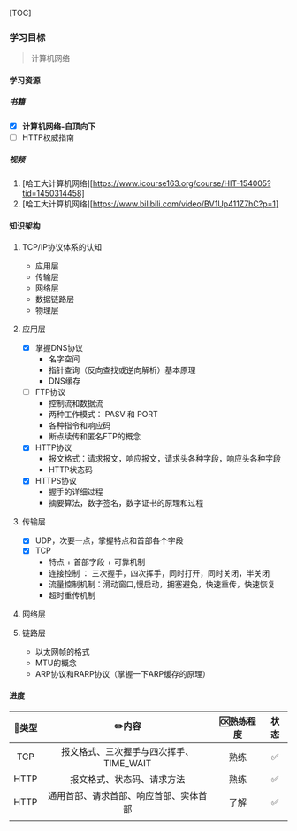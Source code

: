 [TOC]

### 学习目标

> 计算机网络

#### 学习资源

##### 书籍

- [x] **计算机网络-自顶向下**
- [ ] HTTP权威指南

##### 视频

1. [哈工大计算机网络][https://www.icourse163.org/course/HIT-154005?tid=1450314458]
2. [哈工大计算机网络][https://www.bilibili.com/video/BV1Up411Z7hC?p=1]

#### 知识架构

1. TCP/IP协议体系的认知
    * 应用层
    * 传输层
    * 网络层
    * 数据链路层
    * 物理层
2. 应用层
    - [x] 掌握DNS协议
        * 名字空间
        * 指针查询（反向查找或逆向解析）基本原理
        * DNS缓存
    - [ ]  FTP协议
        * 控制流和数据流
        * 两种工作模式： PASV 和 PORT
        * 各种指令和响应码
        * 断点续传和匿名FTP的概念
    - [x]  HTTP协议
        * 报文格式：请求报文，响应报文，请求头各种字段，响应头各种字段
        * HTTP状态码
    - [x] HTTPS协议
        * 握手的详细过程
        * 摘要算法，数字签名，数字证书的原理和过程

3. 传输层
    - [x] UDP，次要一点，掌握特点和首部各个字段
    - [x]  TCP
        * 特点 + 首部字段 + 可靠机制
        * 连接控制 ： 三次握手，四次挥手，同时打开，同时关闭，半关闭
        * 流量控制机制：滑动窗口,慢启动，拥塞避免，快速重传，快速恢复
        * 超时重传机制
4. 网络层

5. 链路层
    * 以太网帧的格式
    * MTU的概念
    * ARP协议和RARP协议（掌握一下ARP缓存的原理）
      

#### 进度

| 🍭类型 |                  ✏️内容                  | 🆗熟练程度 | 状态 |
| :---: | :-------------------------------------: | :-------: | :--: |
|  TCP  | 报文格式、三次握手与四次挥手、TIME_WAIT |   熟练    |  ✅   |
| HTTP  |       报文格式、状态码、请求方法        |   熟练    |  ✅   |
| HTTP  | 通用首部、请求首部、响应首部、实体首部  |   了解    |  ✅   |
|       |                                         |           |      |
